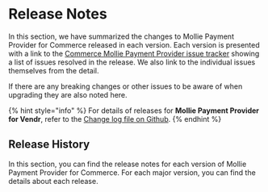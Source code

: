 # Release Notes

In this section, we have summarized the changes to Mollie Payment Provider for Commerce released in each version. Each version is presented with a link to the [Commerce Mollie Payment Provider issue tracker](https://github.com/umbraco/Umbraco.Commerce.PaymentProviders.Mollie/issues) showing a list of issues resolved in the release.  We also link to the individual issues themselves from the detail.

If there are any breaking changes or other issues to be aware of when upgrading they are also noted here.

{% hint style="info" %}
For details of releases for **Mollie Payment Provider for Vendr**, refer to the [Change log file on Github](../../changelog-archive/mollie.md).
{% endhint %}

## Release History

In this section, you can find the release notes for each version of Mollie Payment Provider for Commerce. For each major version, you can find the details about each release.

<!-- <details>

<summary>Version 10</summary>

### versions (date)

* Description

</details> -->
